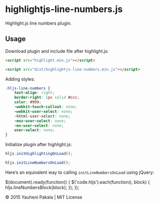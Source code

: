 # highlightjs-line-numbers.js

Highlight.js line numbers plugin.

## Usage

Download plugin and include file after highlight.js:
```html
<script src="highlight.min.js"></script>

<script src="dist/highlightjs-line-numbers.min.js"></script>
```

Adding styles:
```css
.hljs-line-numbers {
	text-align: right;
	border-right: 1px solid #ccc;
	color: #999;
	-webkit-touch-callout: none;
	-webkit-user-select: none;
	-khtml-user-select: none;
	-moz-user-select: none;
	-ms-user-select: none;
	user-select: none;
}
```

Initialize plugin after highlight.js:
```js
hljs.initHighlightingOnLoad();

hljs.initLineNumbersOnLoad();
```

Here’s an equivalent way to calling `initLineNumbersOnLoad` using jQuery:

$(document).ready(function() {
	$('code.hljs').each(function(i, block) {
		hljs.lineNumbersBlock(block);
	});
});

&copy; 2015 Yauheni Pakala | MIT License